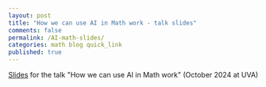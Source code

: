 ```yaml
---
layout: post
title: "How we can use AI in Math work - talk slides"
comments: false
permalink: /AI-math-slides/
categories: math blog quick_link
published: true
---
```

<div><a href="{{site.storage_url}}/research_files/talks/AI_UVA_Oct10.pdf">Slides</a> for the talk "How we can use AI in Math work" (October 2024 at UVA)</div>
